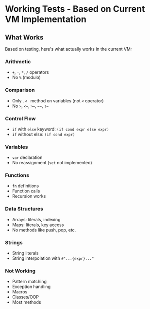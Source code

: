 # Working Tests - Based on Current VM Implementation

## What Works

Based on testing, here's what actually works in the current VM:

### Arithmetic
- `+`, `-`, `*`, `/` operators
- No `%` (modulo)

### Comparison
- Only `.< ` method on variables (not `<` operator)
- No `>`, `<=`, `>=`, `==`, `!=`

### Control Flow
- `if` with `else` keyword: `(if cond expr else expr)`
- `if` without else: `(if cond expr)`

### Variables
- `var` declaration
- No reassignment (`set` not implemented)

### Functions
- `fn` definitions
- Function calls
- Recursion works

### Data Structures
- Arrays: literals, indexing
- Maps: literals, key access
- No methods like push, pop, etc.

### Strings
- String literals
- String interpolation with `#"...{expr}..."`

### Not Working
- Pattern matching
- Exception handling
- Macros
- Classes/OOP
- Most methods